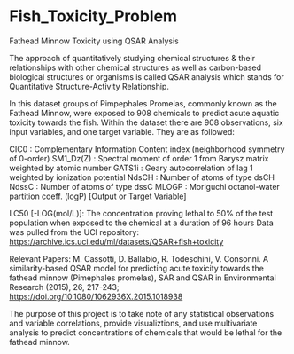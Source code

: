 # Fish_Toxicity_Problem
Fathead Minnow Toxicity using QSAR Analysis

The approach of quantitatively studying chemical structures & their relationships with other chemical structures as well as carbon-based biological structures or organisms is called QSAR analysis which stands for Quantitative Structure-Activity Relationship.



In this dataset groups of Pimpephales Promelas, commonly known as the Fathead Minnow, were exposed to 908 chemicals to predict acute aquatic toxicity towards the fish. Within the dataset there are 908 observations, six input variables, and one target variable. They are as followed:

CIC0 : Complementary Information Content index (neighborhood symmetry of 0-order)
SM1_Dz(Z) : Spectral moment of order 1 from Barysz matrix weighted by atomic number
GATS1i : Geary autocorrelation of lag 1 weighted by ionization potential
NdsCH : Number of atoms of type dsCH
NdssC : Number of atoms of type dssC
MLOGP : Moriguchi octanol-water partition coeff. (logP)
[Output or Target Variable]

LC50 [-LOG(mol/L)]: The concentration proving lethal to 50% of the test population when exposed to the chemical at a duration of 96 hours
Data was pulled from the UCI repository: https://archive.ics.uci.edu/ml/datasets/QSAR+fish+toxicity



Relevant Papers: M. Cassotti, D. Ballabio, R. Todeschini, V. Consonni. A similarity-based QSAR model for predicting acute toxicity towards the fathead minnow (Pimephales promelas), SAR and QSAR in Environmental Research (2015), 26, 217-243; https://doi.org/10.1080/1062936X.2015.1018938



The purpose of this project is to take note of any statistical observations and variable correlations, provide visualiztions, and use multivariate analysis to predict concentrations of chemicals that would be lethal for the fathead minnow.
